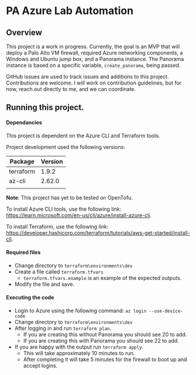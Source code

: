 # PA Azure Lab Automation

## Overview

This project is a work in progress. Currently, the goal is an MVP that will deploy a Palo Alto VM firewall, required Azure networking components, a Windows and Ubuntu jump box, and a Panorama instance. The Panorama instance is based on a specific variable, `create_panorama`, being passed.

GitHub issues are used to track issues and additions to this project. Contributions are welcome. I will work on contribution guidelines, but for now, reach out directly to me, and we can coordinate.

## Running this project.

#### Dependancies

This project is dependent on the Azure CLI and Terraform tools.

Project development used the following versions:

| Package   | Version |
|-----------|---------|
| terraform | 1.9.2   |
| az-cli    | 2.62.0  |
|           |         |

**Note**: This project has yet to be tested on OpenTofu.

To install Azure CLI tools, use the following link: https://learn.microsoft.com/en-us/cli/azure/install-azure-cli.

To install Terraform, use the following link: https://developer.hashicorp.com/terraform/tutorials/aws-get-started/install-cli.

#### Required files

* Change directory to `terraform\environments\dev`
* Create a file called `terraform.tfvars`
  * `terraform.tfvars.example` is an example of the expected outputs.
* Modify the file and save.

#### Executing the code
* Login to Azure using the following command: `az login --use-device-code`
* Change directory to `terraform\environments\dev`
* After logging in and run `terraform plan`.
  * If you are creating this without Panorama you should see 20 to add.
  * If you are creating this with Panorama you should see 22 to add.
* If you are happy with the output run `terraform apply`.
  * This will take approximately 10 minutes to run.
  * After completing it will take 5 minutes for the firewall to boot up and accept logins.
